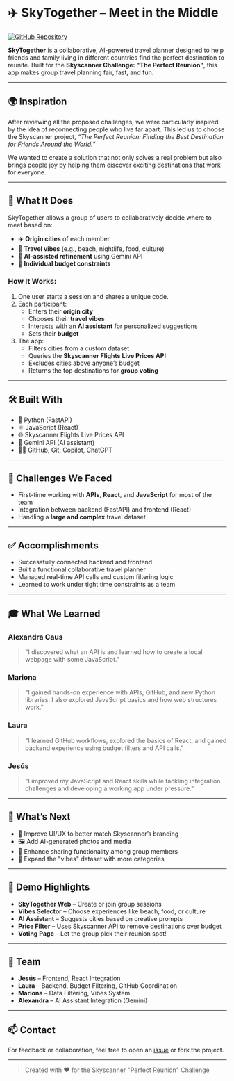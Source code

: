 # ✈️ SkyTogether – Meet in the Middle

[![GitHub Repository](https://img.shields.io/badge/GitHub-Skyscanner-blue?logo=github)](https://github.com/lauraloops/Skyscanner)

**SkyTogether** is a collaborative, AI-powered travel planner designed to help friends and family living in different countries find the perfect destination to reunite. Built for the **Skyscanner Challenge: "The Perfect Reunion"**, this app makes group travel planning fair, fast, and fun.

---

## 🌍 Inspiration

After reviewing all the proposed challenges, we were particularly inspired by the idea of reconnecting people who live far apart. This led us to choose the Skyscanner project, *“The Perfect Reunion: Finding the Best Destination for Friends Around the World.”*

We wanted to create a solution that not only solves a real problem but also brings people joy by helping them discover exciting destinations that work for everyone.

---

## 🚀 What It Does

SkyTogether allows a group of users to collaboratively decide where to meet based on:

- ✈️ **Origin cities** of each member  
- 🎯 **Travel vibes** (e.g., beach, nightlife, food, culture)  
- 🤖 **AI-assisted refinement** using Gemini API  
- 💸 **Individual budget constraints**

### How It Works:
1. One user starts a session and shares a unique code.
2. Each participant:
   - Enters their **origin city**
   - Chooses their **travel vibes**
   - Interacts with an **AI assistant** for personalized suggestions
   - Sets their **budget**
3. The app:
   - Filters cities from a custom dataset
   - Queries the **Skyscanner Flights Live Prices API**
   - Excludes cities above anyone’s budget
   - Returns the top destinations for **group voting**

---

## 🛠️ Built With

- 🐍 Python (FastAPI)
- ⚛️ JavaScript (React)
- 🌐 Skyscanner Flights Live Prices API
- 🤖 Gemini API (AI assistant)
- 🧑‍💻 GitHub, Git, Copilot, ChatGPT

---

## 🧗 Challenges We Faced

- First-time working with **APIs**, **React**, and **JavaScript** for most of the team
- Integration between backend (FastAPI) and frontend (React)
- Handling a **large and complex** travel dataset

---

## ✅ Accomplishments

- Successfully connected backend and frontend
- Built a functional collaborative travel planner
- Managed real-time API calls and custom filtering logic
- Learned to work under tight time constraints as a team

---

## 🎓 What We Learned

### Alexandra Caus
> "I discovered what an API is and learned how to create a local webpage with some JavaScript."

### Mariona
> "I gained hands-on experience with APIs, GitHub, and new Python libraries. I also explored JavaScript basics and how web structures work."

### Laura
> "I learned GitHub workflows, explored the basics of React, and gained backend experience using budget filters and API calls."

### Jesús
> "I improved my JavaScript and React skills while tackling integration challenges and developing a working app under pressure."

---

## 🔮 What’s Next

- 🎨 Improve UI/UX to better match Skyscanner’s branding  
- 🖼️ Add AI-generated photos and media  
- 🔗 Enhance sharing functionality among group members  
- 🌆 Expand the "vibes" dataset with more categories

---

## 👀 Demo Highlights

- **SkyTogether Web** – Create or join group sessions  
- **Vibes Selector** – Choose experiences like beach, food, or culture  
- **AI Assistant** – Suggests cities based on creative prompts  
- **Price Filter** – Uses Skyscanner API to remove destinations over budget  
- **Voting Page** – Let the group pick their reunion spot!

---

## 👥 Team

- **Jesús** – Frontend, React Integration  
- **Laura** – Backend, Budget Filtering, GitHub Coordination  
- **Mariona** – Data Filtering, Vibes System  
- **Alexandra** – AI Assistant Integration (Gemini)

---

## 📫 Contact

For feedback or collaboration, feel free to open an [issue](https://github.com/lauraloops/Skyscanner/issues) or fork the project.

---

> Created with ❤️ for the Skyscanner "Perfect Reunion" Challenge


